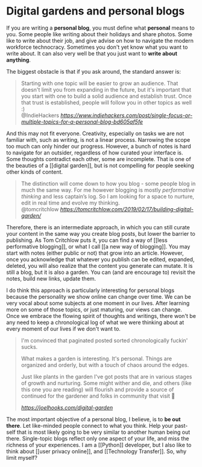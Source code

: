 # Digital gardens and personal blogs
If you are writing a **personal blog**, you must define what **personal** means to you. Some people like writing about their holidays and share photos. Some like to write about their job, and give advise on how to navigate the modern workforce technocracy. Sometimes you don't yet know what you want to write about. It can also very well be that you just want to **write about anything**. 

The biggest obstacle is that if you ask around, the standard answer is:

<blockquote class="quoteback" darkmode="" data-title="Single-focus%20or%20multiple%20topics%20for%20a%20personal%20blog%3F" data-author="@IndieHackers" cite="https://www.indiehackers.com/post/single-focus-or-multiple-topics-for-a-personal-blog-bd605af5fe">Starting with one topic will be easier to grow an audience. That doesn't limit you from expanding in the future, but it's important that you start with one to build a solid audience and establish trust. Once that trust is established, people will follow you in other topics as well :)
<footer>@IndieHackers <cite><a href="https://www.indiehackers.com/post/single-focus-or-multiple-topics-for-a-personal-blog-bd605af5fe">https://www.indiehackers.com/post/single-focus-or-multiple-topics-for-a-personal-blog-bd605af5fe</a></cite></footer>
</blockquote>
<script note="" src="https://cdn.jsdelivr.net/gh/Blogger-Peer-Review/quotebacks@1/quoteback.js"></script>

And this may not fit everyone. Creativity, especially on tasks we are not familiar with, such as writing, is not a linear process. Narrowing the scope too much can only hinder our progress. However, a bunch of notes is hard to navigate for an outsider, regardless of how curated your interface is. Some thoughts contradict each other, some are incomplete. That is one of the beauties of a [[digital garden]], but is not compelling for people seeking other kinds of content. 

<blockquote class="quoteback" darkmode="" data-title="Building%20a%20digital%20garden" data-author="@tomcritchlow" cite="https://tomcritchlow.com/2019/02/17/building-digital-garden/">The distinction will come down to how you blog - some people blog in much the same way. For me however blogging is mostly <em>performative thinking</em> and less captain’s log. So I am looking for a space to nurture, edit in real time and evolve my thinking.
<footer>@tomcritchlow <cite><a href="https://tomcritchlow.com/2019/02/17/building-digital-garden/">https://tomcritchlow.com/2019/02/17/building-digital-garden/</a></cite></footer>
</blockquote>
<script note="" src="https://cdn.jsdelivr.net/gh/Blogger-Peer-Review/quotebacks@1/quoteback.js"></script>

Therefore, there is an intermediate approach, in which you can still curate your content in the same way you create blog posts, but lower the barrier to publishing. As Tom Critchlow puts it, you can find a way of [[less performative blogging]], or what I call [[a new way of blogging]]. You may start with notes (either public or not) that grow into an article. However, once you acknowledge that whatever you publish can be edited, expanded, deleted, you will also realize that the content you generate can mutate. It is still a blog, but it is also a garden. You can (and are encourage to) revisit the notes, build new links, update them. 

I do think this approach is particularly interesting for personal blogs because the personality we show online can change over time. We can be very vocal about some subjects at one moment in our lives. After learning more on some of those topics, or just maturing, our views can change. Once we embrace the flowing spirit of thoughts and writings, there won't be any need to keep a chronological log of what we were thinking about at every moment of our lives if we don't want to.

<blockquote class="quoteback" darkmode="" data-title="%F0%9F%8C%B1%20My%20blog%20is%20a%20digital%20garden%2C%20not%20a%20blog" data-author="" cite="https://joelhooks.com/digital-garden">
<p class="css-yw8fqx e1tutuyt0">I'm convinced that paginated posted sorted chronologically fuckin' sucks.</p><p class="css-yw8fqx e1tutuyt0">What makes a garden is interesting. It's personal. Things are organized and orderly, but with a touch of chaos around the edges.</p><p class="css-yw8fqx e1tutuyt0">Just like plants in the garden I've got posts that are in various stages of growth and nurturing. Some might wither and die, and others (like this one you are reading) will flourish and provide a source of continued for the gardener and folks in community that visit 👋</p>
<footer> <cite><a href="https://joelhooks.com/digital-garden">https://joelhooks.com/digital-garden</a></cite></footer>
</blockquote>
<script note="" src="https://cdn.jsdelivr.net/gh/Blogger-Peer-Review/quotebacks@1/quoteback.js"></script>

The most important objective of a personal blog, I believe, is to **be out there**. Let like-minded people connect to what you think. Help your past-self that is most likely going to be very similar to another human being out there. Single-topic blogs reflect only one aspect of your life, and miss the richness of your experiences. I am a [[Python]] developer, but I also like to think about [[user privacy online]], and [[Technology Transfer]]. So, why limit myself?
